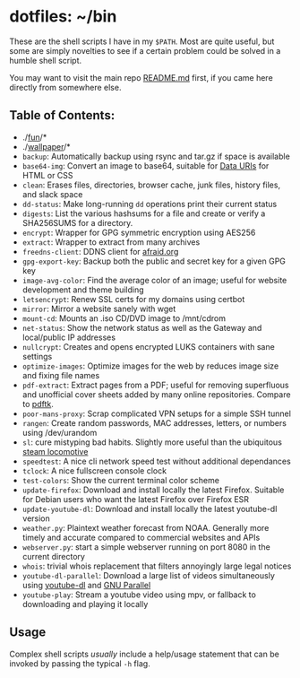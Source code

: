 # dotfiles: ~/bin
These are the shell scripts I have in my `$PATH`. Most are quite useful, 
but some are simply novelties to see if a certain problem could be 
solved in a humble shell script.

You may want to visit the main repo [README.md](https://github.com/keithieopia/dotfiles/blob/master/README.md) 
first, if you came here directly from somewhere else.

## Table of Contents:

- ./[fun](https://github.com/keithieopia/bin/blob/master/fun/README.md)/*
- ./[wallpaper](https://github.com/keithieopia/bin/blob/master/wallpaper/README.md)/*
- `backup`: Automatically backup using rsync and tar.gz if space is available
- `base64-img`: Convert an image to base64, suitable for [Data URIs](https://en.wikipedia.org/wiki/Data_URI_scheme) for HTML or CSS
- `clean`: Erases files, directories, browser cache, junk files, history files, and slack space
- `dd-status`: Make long-running `dd` operations print their current status
- `digests`: List the various hashsums for a file and create or verify a SHA256SUMS for a directory.
- `encrypt`: Wrapper for GPG symmetric encryption using AES256
- `extract`: Wrapper to extract from many archives
- `freedns-client`: DDNS client for [afraid.org](https://freedns.afraid.org/)
- `gpg-export-key`: Backup both the public and secret key for a given GPG key
- `image-avg-color`: Find the average color of an image; useful for website development and theme building
- `letsencrypt`: Renew SSL certs for my domains using certbot
- `mirror`: Mirror a website sanely with wget
- `mount-cd`: Mounts an .iso CD/DVD image to /mnt/cdrom
- `net-status`: Show the network status as well as the Gateway and local/public IP addresses
- `nullcrypt`: Creates and opens encrypted LUKS containers with sane settings
- `optimize-images`: Optimize images for the web by reduces image size and fixing file names
- `pdf-extract`: Extract pages from a PDF; useful for removing superfluous and unofficial cover sheets added by many online repositories. Compare to [pdftk](https://linux.die.net/man/1/pdftk).
- `poor-mans-proxy`: Scrap complicated VPN setups for a simple SSH tunnel
- `rangen`: Create random passwords, MAC addresses, letters, or numbers using /dev/urandom
- `sl`: cure mistyping bad habits. Slightly more useful than the ubiquitous [steam locomotive](https://github.com/mtoyoda/sl)
- `speedtest`: A nice cli network speed test without additional dependances
- `tclock`: A nice fullscreen console clock
- `test-colors`: Show the current terminal color scheme
- `update-firefox`: Download and install locally the latest Firefox. Suitable for Debian users who want the latest Firefox over Firefox ESR
- `update-youtube-dl`: Download and install locally the latest youtube-dl version
- `weather.py`: Plaintext weather forecast from NOAA. Generally more timely and accurate compared to commercial websites and APIs
- `webserver.py`: start a simple webserver running on port 8080 in the current directory
- `whois`: trivial whois replacement that filters annoyingly large legal notices
- `youtube-dl-parallel`: Download a large list of videos simultaneously using [youtube-dl](https://rg3.github.io/youtube-dl/) and [GNU Parallel](https://www.gnu.org/software/parallel/)
- `youtube-play`: Stream a youtube video using mpv, or fallback to downloading and playing it locally

## Usage
Complex shell scripts *usually* include a help/usage statement that can 
be invoked by passing the typical `-h` flag.

